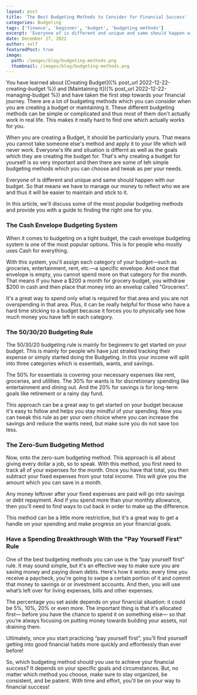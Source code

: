 ```yaml
---
layout: post
title: 'The Best Budgeting Methods to Consider for Financial Success'
categories: Budgeting
tags: ['finance', 'beginner', 'budget', 'budgeting methods']
excerpt: 'Everyone of is different and unique and same should happen with our budget. So that means we have to manage our money to reflect who we are and thus it will be easier to maintain and stick to it.'
date: December 27, 2022
author: self
featuredPost: true
image:
  path: /images/blog/budgeting-methods.png
  thumbnail: /images/blog/budgeting-methods.png
---
```


You have learned about [Creating Budget]({% post_url 2022-12-22-creating-budget %}) and [Maintaining It]({% post_url 2022-12-22-managing-budget %}) and have taken the first step towards your financial journey. There are a lot of budgeting methods which you can consider when you are creating a budget or maintaining it. These different budgeting methods can be simple or complicated and thus most of them don't actually work in real life. This makes it really hard to find one which actually works for you.

When you are creating a Budget, it should be particularly yours. That means you cannot take someone else's method and apply it to your life which will never work. Everyone's life and situation is differnt as well as the goals which they are creating the budget for. That's why creating a budget for yourself is so very important and then there are some of teh simple budgeting methods which you can choose and tweak as per your needs.

Everyone of is different and unique and same should happen with our budget. So that means we have to manage our money to reflect who we are and thus it will be easier to maintain and stick to it.

In this article, we'll discuss some of the most popular budgeting methods and provide you with a guide to finding the right one for you.

### The Cash Envelope Budgeting System

When it comes to budgeting on a tight budget, the cash envelope budgeting system is one of the most popular options. This is for people who mostly uses Cash for everything. 

With this system, you'll assign each category of your budget—such as groceries, entertainment, rent, etc.—a specific envelope. And once that envelope is empty, you cannot spend more on that category for the month. That means if you have a $200 a month for grocery budget, you withdraw $200 in cash and then place that money into an envelop called "Groceries".

It's a great way to spend only what is required for that area and you are not overspending in that area. Plus, it can be really helpful for those who have a hard time sticking to a budget because it forces you to physically see how much money you have left in each category. 

### The 50/30/20 Budgeting Rule

The 50/30/20 budgeting rule is mainly for begineers to get started on your budget. This is mainly for people whi have just strated tracking their expense or simply started doing the Budgeting. In this your income will split into three categories which is essentials, wants, and savings.

The 50% for essentials is covering your necessary expenses like rent, groceries, and utilities. The 30% for wants is for discretionary spending like entertainment and dining out. And the 20% for savings is for long-term goals like retirement or a rainy day fund.

This approach can be a great way to get started on your budget because it's easy to follow and helps you stay mindful of your spending. Now you can tweak this rule as per your own choice where you can increase the savings and reduce the wants need, but make sure you do not save too less.

### The Zero-Sum Budgeting Method

Now, onto the zero-sum budgeting method. This approach is all about giving every dollar a job, so to speak. With this method, you first need to track all of your expenses for the month. Once you have that total, you then subtract your fixed expenses from your total income. This will give you the amount which you can save in a month.

Any money leftover after your fixed expenses are paid will go into savings or debt repayment. And if you spend more than your monthly allowance, then you'll need to find ways to cut back in order to make up the difference.

This method can be a little more restrictive, but it's a great way to get a handle on your spending and make progress on your financial goals.

### Have a Spending Breakthrough With the "Pay Yourself First" Rule

One of the best budgeting methods you can use is the “pay yourself first” rule. It may sound simple, but it's an effective way to make sure you are saving money and paying down debts. Here's how it works: every time you receive a paycheck, you're going to swipe a certain portion of it and commit that money to savings or or investment accounts. And then, you will use what’s left over for living expenses, bills and other expenses.

The percentage you set aside depends on your financial situation: it could be 5%, 10%, 20% or even more. The important thing is that it's allocated first— before you have the chance to spend it on something else— so that you’re always focusing on putting money towards building your assets, not draining them.

Ultimately, once you start practicing “pay yourself first”, you’ll find yourself getting into good financial habits more quickly and effortlessly than ever before!

So, which budgeting method should you use to achieve your financial success? It depends on your specific goals and circumstances. But, no matter which method you choose, make sure to stay organized, be consistent, and be patient. With time and effort, you'll be on your way to financial success!

